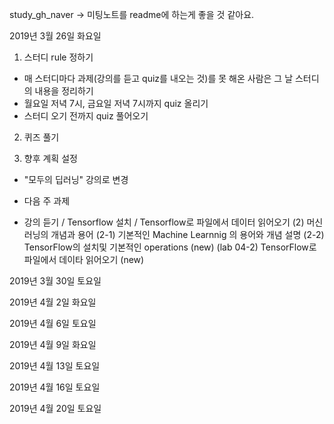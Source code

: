 study_gh_naver -> 미팅노트를 readme에 하는게 좋을 것 같아요.

2019년 3월 26일 화요일

1. 스터디 rule 정하기
- 매 스터디마다 과제(강의를 듣고 quiz를 내오는 것)를 못 해온 사람은 그 날 스터디의 내용을 정리하기
- 월요일 저녁 7시, 금요일 저녁 7시까지 quiz 올리기
- 스터디 오기 전까지 quiz 풀어오기

2. 퀴즈 풀기

3. 향후 계획 설정
- "모두의 딥러닝" 강의로 변경

* 다음 주 과제
- 강의 듣기 / Tensorflow 설치 / Tensorflow로 파일에서 데이터 읽어오기 
(2) 머신러닝의 개념과 용어
(2-1) 기본적인 Machine Learnnig 의 용어와 개념 설명
(2-2) TensorFlow의 설치및 기본적인 operations (new)
(lab 04-2) TensorFlow로 파일에서 데이타 읽어오기 (new)




2019년 3월 30일 토요일

2019년 4월 2일 화요일

2019년 4월 6일 토요일

2019년 4월 9일 화요일

2019년 4월 13일 토요일

2019년 4월 16일 토요일

2019년 4월 20일 토요일


